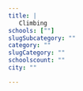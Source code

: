 ```yaml
---
title: |
   Climbing
schools: [""]
slugSubcategory: ""
category: ""
slugCategory: ""
schoolscount: ""
city: ""

---
```


